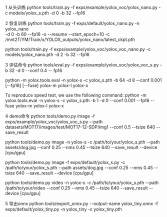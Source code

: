 1 从头训练
python tools/train.py -f exps/example/yolox_voc/yolox_nano.py -c models/yolox_s.pth -d 0 -b 32 --fp16



2 恢复训练
python tools/train.py -f exps/default/yolox_nano.py -n yolox_nano \
-d 0 -b 60 --fp16 -o --resume --start_epoch=10 -c /mnt2T/YM/Train/x/YOLOX_outputs/yolox_nano/latest_ckpt.pth

python tools/train.py -f exps/example/yolox_voc/yolox_voc_nano.py -c models/yolox_nano.pth -d 2 -b 32 --fp16




3 评估命令
python tools/eval.py -f exps/example/yolox_voc/yolox_voc_s.py -b 32 -d 0 --conf 0.4 -- fp16

python -m yolox.tools.eval -n  yolox-s -c yolox_s.pth -b 64 -d 8 --conf 0.001 [--fp16] [--fuse]
                               yolox-m
                               yolox-l
                               yolox-x

To reproduce speed test, we use the following command:
python -m yolox.tools.eval -n  yolox-s -c yolox_s.pth -b 1 -d 0 --conf 0.001 --fp16 --fuse
                               yolox-m
                               yolox-l
                               yolox-x


4 demo命令
python tools/demo.py image -f exps/example/yolox_voc/yolox_voc_s.py --path datasets/MOT17/images/test/MOT17-12-SDP/img1 --conf 0.5 --tsize 640 --save_result

python tools/demo.py image -n yolox-s -c /path/to/your/yolox_s.pth --path assets/dog.jpg --conf 0.25 --nms 0.45 --tsize 640 --save_result --device [cpu/gpu]

python tools/demo.py image -f exps/default/yolox_s.py -c /path/to/your/yolox_s.pth --path assets/dog.jpg --conf 0.25 --nms 0.45 --tsize 640 --save_result --device [cpu/gpu]

python tools/demo.py video -n yolox-s -c /path/to/your/yolox_s.pth --path /path/to/your/video --conf 0.25 --nms 0.45 --tsize 640 --save_result --device [cpu/gpu]




5 导出onnx
python tools/export_onnx.py --output-name yolox_tiny.onnx -f exps/default/yolox_tiny.py -n yolox_tiny  -c yolox_tiny.pth

